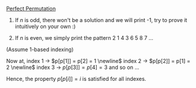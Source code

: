 [Perfect Permutation](https://codeforces.com/problemset/problem/233/A)

1. If $n$ is odd, there won't be a solution and we will print -1, try to prove it intuitively on your own :)

2. If $n$ is even, we simply print the pattern 2 1 4 3 6 5 8 7 ...

(Assume 1-based indexing)

Now at,
index 1 -> $p[p[1]] = p[2] = 1 \newline$
index 2 -> $p[p[2]] = p[1] = 2 \newline$
index 3 -> $p[p[3]] = p[4] = 3$ and so on ...

Hence, the property $p[p[i]] = i$ is satisfied for all indexes.

